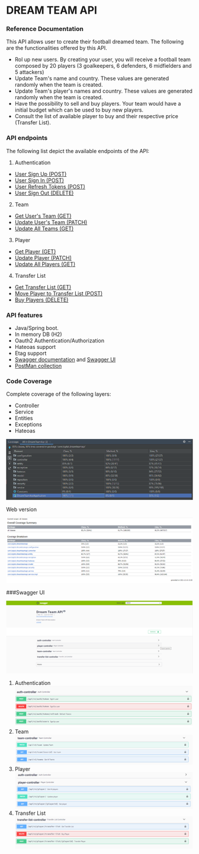# DREAM TEAM API

### Reference Documentation

This API allows user to create their football dreamed team. The following are the functionalities offered by this API.

* Rol up new users. By creating your user, you will receive a football team composed by 20 players (3 goalkeepers, 6 defenders, 6 midfielders and 5 attackers)
* Update Team's name and country. These values are generated randomly when the team is created.
* Update Team's player's names and country. These values are generated randomly when the team is created.
* Have the possibility to sell and buy players. Your team would have a initial budget which can be used to buy new players.
* Consult the list of available player to buy and their respective price (Transfer List).

### API endpoints

The following list depict the available endpoints of the API:

1. Authentication 
* [User Sign Up (POST)](http://localhost:8082/api/v1/auth/users)
* [User Sign In (POST)](http://localhost:8082/api/v1/auth/token)
* [User Refresh Tokens (POST)](http://localhost:8082/api/v1/auth/token/refresh)
* [User Sign Out (DELETE)](http://localhost:8082/api/v1/auth/token)

2. Team
* [Get User's Team (GET)](http://localhost:8082/api/v1/team/{{userId}})
* [Update User's Team (PATCH)](http://localhost:8082/api/v1/team)
* [Update All Teams (GET)](http://localhost:8082/api/v1/teams)

3. Player
* [Get Player (GET)](http://localhost:8082/api/v1/player/{{userId}})
* [Update Player (PATCH)](http://localhost:8082/api/v1/player/)
* [Update All Players (GET)](http://localhost:8082/api/v1/player/)

4. Transfer List
* [Get Transfer List (GET)](http://localhost:8082/api/v1/player/transfer-list)
* [Move Player to Transfer List  (POST)](http://localhost:8082/api/v1/player/transfer-list/{{playerId}})
* [Buy Players (DELETE)](http://localhost:8082/api/v1/player/transfer-list)

### API features

* Java/Spring boot.
* In memory DB (H2)
* Oauth2 Authentication/Authorization
* Hateoas support
* Etag support
* [Swagger documentation](http://localhost:8082/v2/api-docs) and [Swagger UI](http://localhost:8082/swagger-ui.html)
* [PostMan collection](postman/Total-DreamTeam.postman_collection.json)

### Code Coverage
Complete coverage of the following layers:
* Controller
* Service
* Entities
* Exceptions
* Hateoas

![](images/coverage.png)

Web version

![](images/coverageReport.png)

###Swagger UI

![](images/swagger-UI.png)

1. Authentication
   ![](images/Swagger-Authentication.png)
2. Team
   ![](images/Swagger-Team.png)
3. Player
   ![](images/Swagger-Player.png)
4. Transfer List
   ![](images/Swagger-TransferList.png)